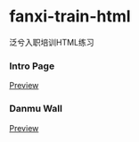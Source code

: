 # fanxi-train-html
泛兮入职培训HTML练习

###  Intro Page 

[Preview](https://liaobinbin.github.io/fanxi-train-html/intro-page/index.html)

### Danmu Wall

[Preview](https://liaobinbin.github.io/fanxi-train-html/danmu/)